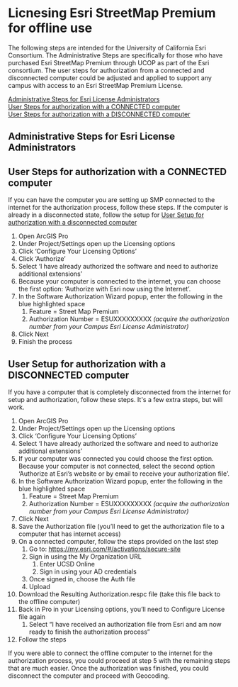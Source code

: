 # Licnesing Esri StreetMap Premium for offline use
The following steps are intended for the University of California Esri Consortium. The Administrative Steps are specifically for those who have purchased Esri StreetMap Premium through UCOP as part of the Esri consortium. The user steps for authorization from a connected and disconnected computer could be adjusted and applied to support any campus with access to an Esri StreetMap Premium License.

[Administrative Steps for Esri License Administrators](#Administrative-Steps-for-Esri-License-Administrators)\
[User Steps for authorization with a CONNECTED computer](#User-Steps-for-authorization-with-a-CONNECTED-computer)\
[User Steps for authorization with a DISCONNECTED computer](#User-Steps-for-authorization-with-a-DISCONNECTED-computer)


## Administrative Steps for Esri License Administrators  

## User Steps for authorization with a CONNECTED computer
If you can have the computer you are setting up SMP connected to the internet for the authorization process, follow these steps. If the computer is already in a disconnected state, follow the setup for [User Setup for authorization with a disconnected computer](#User-Setup-for-authorization-with-a-disconnected-computer)

1.	Open ArcGIS Pro
2.	Under Project/Settings open up the Licensing options
3.	Click ‘Configure Your Licensing Options’
4.	Click ‘Authorize’
5.	Select ‘I have already authorized the software and need to authorize additional extensions’
6.	Because your computer is connected to the internet, you can choose the first option:  ‘Authorize with Esri now using the Internet’. 
7.	In the Software Authorization Wizard popup, enter the following in the blue highlighted space
    1.	Feature = Street Map Premium 
    2.	Authorization Number = ESUXXXXXXXXX *(acquire the authorization number from your Campus Esri License Administrator)*
8.	Click Next
9.	Finish the process


## User Setup for authorization with a DISCONNECTED computer
If you have a computer that is completely disconnected from the internet for setup and authorization, follow these steps. It's a few extra steps, but will work.
1.	Open ArcGIS Pro
2.	Under Project/Settings open up the Licensing options
3.	Click ‘Configure Your Licensing Options’
4.	Select ‘I have already authorized the software and need to authorize additional extensions’
5.	If your computer was connected you could choose the first option. Because your computer is not connected, select the second option ‘Authorize at Esri’s website or by email to receive your authorization file’. 
6.	In the Software Authorization Wizard popup, enter the following in the blue highlighted space
    1. Feature = Street Map Premium 
    2. Authorization Number = ESUXXXXXXXXX *(acquire the authorization number from your Campus Esri License Administrator)*
7.	Click Next
8.	Save the Authorization file (you’ll need to get the authorization file to a computer that has internet access)
9.	On a connected computer, follow the steps provided on the last step
    1. Go to:  https://my.esri.com/#/activations/secure-site
    2. Sign in using the My Organization URL
        1. Enter UCSD Online
        2. Sign in using your AD credentials 
    3. Once signed in, choose the Auth file
    4. Upload  
10.	Download the Resulting Authorization.respc file (take this file back to the offline computer)
11.	Back in Pro in your Licensing options, you’ll need to Configure License file again
    1. Select “I have received an authorization file from Esri and am now ready to finish the authorization process”
12.	Follow the steps

If you were able to connect the offline computer to the internet for the authorization process, you could proceed at step 5 with the remaining steps that are much easier. Once the authorization was finished, you could disconnect the computer and proceed with Geocoding.

